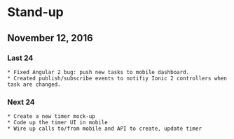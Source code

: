 # Stand-up
## November 12, 2016

### Last 24 
    * Fixed Angular 2 bug: push new tasks to mobile dashboard.
    * Created publish/subscribe events to notifiy Ionic 2 controllers when task are changed.    

### Next 24 
    * Create a new timer mock-up
    * Code up the timer UI in mobile
    * Wire up calls to/from mobile and API to create, update timer
    